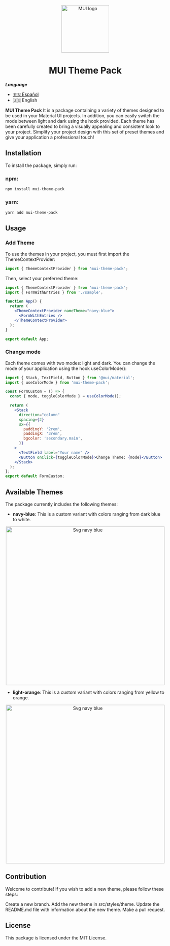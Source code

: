 <p align="center">
  <a href="#" rel="noopener" target="_blank"><img width="150" src="https://s3.us-west-2.amazonaws.com/secure.notion-static.com/cc88809b-6095-4f60-95f1-8a09e7c7ceb1/logo-mui-theme.png?X-Amz-Algorithm=AWS4-HMAC-SHA256&X-Amz-Content-Sha256=UNSIGNED-PAYLOAD&X-Amz-Credential=AKIAT73L2G45EIPT3X45%2F20230221%2Fus-west-2%2Fs3%2Faws4_request&X-Amz-Date=20230221T171540Z&X-Amz-Expires=86400&X-Amz-Signature=83bdb635db64031b951c80b0be2d7ec4edc54f4f8d02854c5e35da78adbd9eb7&X-Amz-SignedHeaders=host&response-content-disposition=filename%3D%22logo-mui-theme.png%22&x-id=GetObject" alt="MUI logo"></a>
</p>

<h1 align="center">MUI Theme Pack</h1>

**_Language_**

- [🇪🇸 Español](./README.es.md)
- 🇺🇸 English

**MUI Theme Pack** It is a package containing a variety of themes designed to be used in your Material UI projects. In addition, you can easily switch the mode between light and dark using the hook provided.
Each theme has been carefully created to bring a visually appealing and consistent look to your project.
Simplify your project design with this set of preset themes and give your application a professional touch!

## Installation

To install the package, simply run:

### npm:

```sh
npm install mui-theme-pack
```

### yarn:

```sh
yarn add mui-theme-pack
```

## Usage

### Add Theme

To use the themes in your project, you must first import the ThemeContextProvider:

```jsx
import { ThemeContextProvider } from 'mui-theme-pack';
```

Then, select your preferred theme:

```jsx
import { ThemeContextProvider } from 'mui-theme-pack';
import { FormWithEntries } from './sample';

function App() {
  return (
    <ThemeContextProvider nameTheme="navy-blue">
      <FormWithEntries />
    </ThemeContextProvider>
  );
}

export default App;
```

### Change mode

Each theme comes with two modes: light and dark. You can change the mode of your application using the hook useColorMode():

```jsx
import { Stack, TextField, Button } from '@mui/material';
import { useColorMode } from 'mui-theme-pack';

const FormCustom = () => {
  const { mode, toggleColorMode } = useColorMode();

  return (
    <Stack
      direction="column"
      spacing={2}
      sx={{
        paddingY: '2rem',
        paddingX: '3rem',
        bgcolor: 'secondary.main',
      }}
    >
      <TextField label="Your name" />
      <Button onClick={toggleColorMode}>Change Theme: {mode}</Button>
    </Stack>
  );
};
export default FormCustom;
```

## Available Themes

The package currently includes the following themes:

- **navy-blue**: This is a custom variant with colors ranging from dark blue to white.

<p align="center">
  <a href="#" rel="noopener" target="_blank"><img width="500" src="https://s3.us-west-2.amazonaws.com/secure.notion-static.com/1893237c-9f44-437d-862a-2da24bba78a6/navy-blue-color.png?X-Amz-Algorithm=AWS4-HMAC-SHA256&X-Amz-Content-Sha256=UNSIGNED-PAYLOAD&X-Amz-Credential=AKIAT73L2G45EIPT3X45%2F20230221%2Fus-west-2%2Fs3%2Faws4_request&X-Amz-Date=20230221T171508Z&X-Amz-Expires=86400&X-Amz-Signature=959ab32dc2beaf69e050211857069e81534501d0ed75026c075a4d1e40c0e92b&X-Amz-SignedHeaders=host&response-content-disposition=filename%3D%22navy-blue-color.png%22&x-id=GetObject" alt="Svg navy blue"></a>
</p>

- **light-orange**: This is a custom variant with colors ranging from yellow to orange.

<p align="center">
  <a href="#" rel="noopener" target="_blank"><img width="500" src="https://s3.us-west-2.amazonaws.com/secure.notion-static.com/5e9b9815-d187-4856-adb9-ad3200c0a47c/light-orange-color.png?X-Amz-Algorithm=AWS4-HMAC-SHA256&X-Amz-Content-Sha256=UNSIGNED-PAYLOAD&X-Amz-Credential=AKIAT73L2G45EIPT3X45%2F20230221%2Fus-west-2%2Fs3%2Faws4_request&X-Amz-Date=20230221T171437Z&X-Amz-Expires=86400&X-Amz-Signature=8fc0d473ac553d4dbb3e458b1f7815840dcc0b89cb008a52a750fbe8e9fbd524&X-Amz-SignedHeaders=host&response-content-disposition=filename%3D%22light-orange-color.png%22&x-id=GetObject" alt="Svg navy blue"></a>
</p>

## Contribution

Welcome to contribute! If you wish to add a new theme, please follow these steps:

Create a new branch.
Add the new theme in src/styles/theme.
Update the README.md file with information about the new theme.
Make a pull request.

## License

This package is licensed under the MIT License.
